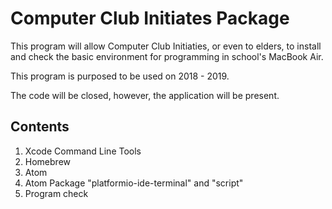 # Computer Club Initiates Package	

This program will allow Computer Club Initiaties, or even to elders, to install and check the basic environment for programming in school's MacBook Air.



This program is purposed to be used on 2018 - 2019.

The code will be closed, however, the application will be present.



## Contents

1. Xcode Command Line Tools
2. Homebrew
3. Atom
4. Atom Package "platformio-ide-terminal" and "script"
5. Program check